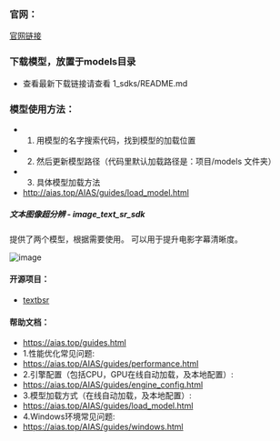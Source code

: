 ### 官网：
[官网链接](https://www.aias.top/)

### 下载模型，放置于models目录
- 查看最新下载链接请查看 1_sdks/README.md

### 模型使用方法：
- 1. 用模型的名字搜索代码，找到模型的加载位置
- 2. 然后更新模型路径（代码里默认加载路径是：项目/models 文件夹）
- 3. 具体模型加载方法
- http://aias.top/AIAS/guides/load_model.html

##### 文本图像超分辨 - image_text_sr_sdk
提供了两个模型，根据需要使用。
可以用于提升电影字幕清晰度。

![image](https://aias-home.oss-cn-beijing.aliyuncs.com/AIAS/OCR/images/TextSrExample.jpg)


#### 开源项目：
- [textbsr](https://github.com/csxmli2016/textbsr)

#### 帮助文档：
- https://aias.top/guides.html
- 1.性能优化常见问题:
- https://aias.top/AIAS/guides/performance.html
- 2.引擎配置（包括CPU，GPU在线自动加载，及本地配置）:
- https://aias.top/AIAS/guides/engine_config.html
- 3.模型加载方式（在线自动加载，及本地配置）:
- https://aias.top/AIAS/guides/load_model.html
- 4.Windows环境常见问题:
- https://aias.top/AIAS/guides/windows.html